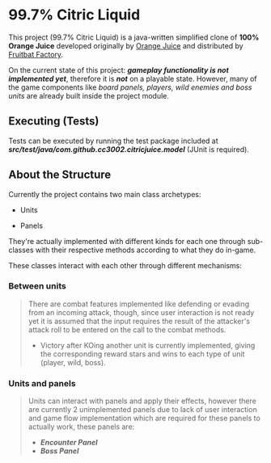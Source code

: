 
  

# 99.7% Citric Liquid

  

This project (99.7% Citric Liquid) is a java-written simplified clone of **100% Orange Juice** developed originally by [Orange Juice](http://daidai.moo.jp/) and distributed by [Fruitbat Factory](https://fruitbatfactory.com/).

  

On the current state of this project: ***gameplay functionality is not implemented yet***, therefore it is ***not*** on a playable state. However, many of the game components like *board panels, players, wild enemies and boss units* are already built inside the project module.

  

## Executing (Tests)

  

Tests can be executed by running the test package included at _**src/test/java/com.github.cc3002.citricjuice.model**_ (JUnit is required).

  

## About the Structure

  

Currently the project contains two main class archetypes:

  

* Units

  

* Panels

  

They're actually implemented with different kinds for each one through sub-classes with their respective methods according to what they do in-game.

  

These classes interact with each other through different mechanisms:

  

### Between units

  

> There are combat features implemented like defending or evading from an incoming attack, though, since user interaction is not ready yet it is assumed that the input requires the result of the attacker's attack roll to be entered on the call to the combat methods.
> * Victory after KOing another unit is currently implemented, giving the corresponding reward stars and wins to each type of unit (player, wild, boss).

  

### Units and panels

  

> Units can interact with panels and apply their effects, however there are currently 2 unimplemented panels due to lack of user interaction and game flow implementation which are required for these panels to actually work, these panels are:
>*  _**Encounter Panel**_
> *  _**Boss Panel**_
